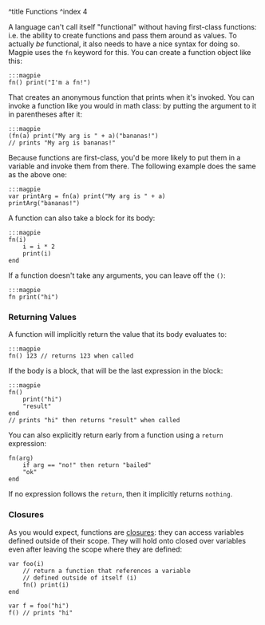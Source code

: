 ^title Functions
^index 4

A language can't call itself "functional" without having first-class functions: i.e. the ability to create functions and pass them around as values. To actually *be* functional, it also needs to have a nice syntax for doing so. Magpie uses the `fn` keyword for this. You can create a function object like this:

    :::magpie
    fn() print("I'm a fn!")

That creates an anonymous function that prints when it's invoked. You can invoke a function like you would in math class: by putting the argument to it in parentheses after it:

    :::magpie
    (fn(a) print("My arg is " + a)("bananas!")
    // prints "My arg is bananas!"

Because functions are first-class, you'd be more likely to put them in a variable and invoke them from there. The following example does the same as the above one:

    :::magpie
    var printArg = fn(a) print("My arg is " + a)
    printArg("bananas!")

A function can also take a block for its body:

    :::magpie
    fn(i)
        i = i * 2
        print(i)
    end

If a function doesn't take any arguments, you can leave off the `()`:

    :::magpie
    fn print("hi")

### Returning Values

A function will implicitly return the value that its body evaluates to:

    :::magpie
    fn() 123 // returns 123 when called

If the body is a block, that will be the last expression in the block:

    :::magpie
    fn()
        print("hi")
        "result"
    end
    // prints "hi" then returns "result" when called

You can also explicitly return early from a function using a `return` expression:

    fn(arg)
        if arg == "no!" then return "bailed"
        "ok"
    end

If no expression follows the `return`, then it implicitly returns `nothing`.

### Closures

As you would expect, functions are
[closures](http://en.wikipedia.org/wiki/Closure_%28computer_science%29): they
can access variables defined outside of their scope. They will hold onto closed over variables even after leaving the scope where they are defined:

    var foo(i)
        // return a function that references a variable
        // defined outside of itself (i)
        fn() print(i)
    end
    
    var f = foo("hi")
    f() // prints "hi"
